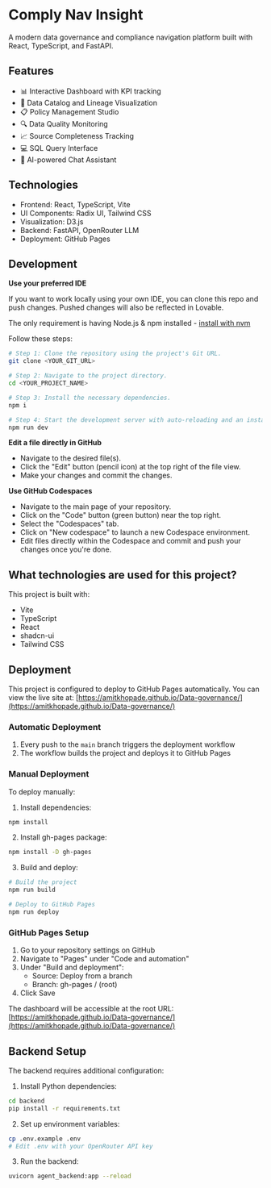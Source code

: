 # Comply Nav Insight

A modern data governance and compliance navigation platform built with React, TypeScript, and FastAPI.

## Features

- 📊 Interactive Dashboard with KPI tracking
- 📂 Data Catalog and Lineage Visualization
- 📋 Policy Management Studio
- 🔍 Data Quality Monitoring
- 📈 Source Completeness Tracking
- 💻 SQL Query Interface
- 🤖 AI-powered Chat Assistant

## Technologies

- Frontend: React, TypeScript, Vite
- UI Components: Radix UI, Tailwind CSS
- Visualization: D3.js
- Backend: FastAPI, OpenRouter LLM
- Deployment: GitHub Pages

## Development

**Use your preferred IDE**

If you want to work locally using your own IDE, you can clone this repo and push changes. Pushed changes will also be reflected in Lovable.

The only requirement is having Node.js & npm installed - [install with nvm](https://github.com/nvm-sh/nvm#installing-and-updating)

Follow these steps:

```sh
# Step 1: Clone the repository using the project's Git URL.
git clone <YOUR_GIT_URL>

# Step 2: Navigate to the project directory.
cd <YOUR_PROJECT_NAME>

# Step 3: Install the necessary dependencies.
npm i

# Step 4: Start the development server with auto-reloading and an instant preview.
npm run dev
```

**Edit a file directly in GitHub**

- Navigate to the desired file(s).
- Click the "Edit" button (pencil icon) at the top right of the file view.
- Make your changes and commit the changes.

**Use GitHub Codespaces**

- Navigate to the main page of your repository.
- Click on the "Code" button (green button) near the top right.
- Select the "Codespaces" tab.
- Click on "New codespace" to launch a new Codespace environment.
- Edit files directly within the Codespace and commit and push your changes once you're done.

## What technologies are used for this project?

This project is built with:

- Vite
- TypeScript
- React
- shadcn-ui
- Tailwind CSS

## Deployment

This project is configured to deploy to GitHub Pages automatically. You can view the live site at: [https://amitkhopade.github.io/Data-governance/](https://amitkhopade.github.io/Data-governance/)

### Automatic Deployment

1. Every push to the `main` branch triggers the deployment workflow
2. The workflow builds the project and deploys it to GitHub Pages

### Manual Deployment

To deploy manually:

1. Install dependencies:
```sh
npm install
```

2. Install gh-pages package:
```sh
npm install -D gh-pages
```

3. Build and deploy:
```sh
# Build the project
npm run build

# Deploy to GitHub Pages
npm run deploy
```

### GitHub Pages Setup

1. Go to your repository settings on GitHub
2. Navigate to "Pages" under "Code and automation"
3. Under "Build and deployment":
   - Source: Deploy from a branch
   - Branch: gh-pages / (root)
4. Click Save

The dashboard will be accessible at the root URL: [https://amitkhopade.github.io/Data-governance/](https://amitkhopade.github.io/Data-governance/)

## Backend Setup

The backend requires additional configuration:

1. Install Python dependencies:
```sh
cd backend
pip install -r requirements.txt
```

2. Set up environment variables:
```sh
cp .env.example .env
# Edit .env with your OpenRouter API key
```

3. Run the backend:
```sh
uvicorn agent_backend:app --reload
```

